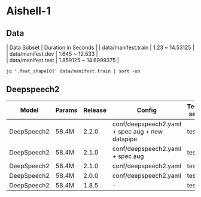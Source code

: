 # Aishell-1

## Data
| Data Subset | Duration in Seconds |
| data/manifest.train |  1.23 ~ 14.53125 |
| data/manifest.dev | 1.645 ~ 12.533 |  
| data/manifest.test | 1.859125 ~ 14.6999375 |

`jq '.feat_shape[0]' data/manifest.train | sort -un`

## Deepspeech2

| Model | Params | Release | Config | Test set | Loss | CER |  
| --- | --- | --- | --- | --- | --- | --- |  
| DeepSpeech2 | 58.4M | 2.2.0 | conf/deepspeech2.yaml + spec aug + new datapipe | test | 6.396368026733398 | 0.068382 |  
| DeepSpeech2 | 58.4M | 2.1.0 | conf/deepspeech2.yaml + spec aug | test | 7.483316898345947 | 0.077860 |  
| DeepSpeech2 | 58.4M | 2.1.0 | conf/deepspeech2.yaml | test | 7.299022197723389 | 0.078671 |
| DeepSpeech2 | 58.4M | 2.0.0 | conf/deepspeech2.yaml | test | - | 0.078977 |  
| DeepSpeech2 | 58.4M | 1.8.5 | - | test | - | 0.080447 |  
